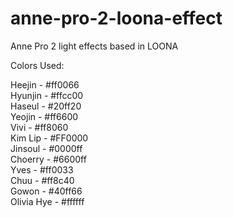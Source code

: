# anne-pro-2-loona-effect
Anne Pro 2 light effects based in LOONA


Colors Used:

Heejin - #ff0066 <br>
Hyunjin - #ffcc00 <br>
Haseul - #20ff20 <br>
Yeojin - #ff6600 <br>
Vivi - #ff8060 <br>
Kim Lip - #FF0000 <br>
Jinsoul - #0000ff <br>
Choerry - #6600ff <br>
Yves - #ff0033 <br>
Chuu - #ff8c40 <br>
Gowon - #40ff66 <br>
Olivia Hye - #ffffff <br>
